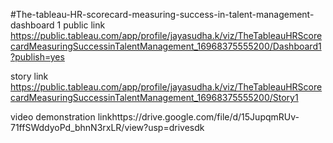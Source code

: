 

#The-tableau-HR-scorecard-measuring-success-in-talent-management-
dashboard 1 public link https://public.tableau.com/app/profile/jayasudha.k/viz/TheTableauHRScorecardMeasuringSuccessinTalentManagement_16968375555200/Dashboard1?publish=yes

story link https://public.tableau.com/app/profile/jayasudha.k/viz/TheTableauHRScorecardMeasuringSuccessinTalentManagement_16968375555200/Story1

video demonstration linkhttps://drive.google.com/file/d/15JupqmRUv-71ffSWddyoPd_bhnN3rxLR/view?usp=drivesdk 
